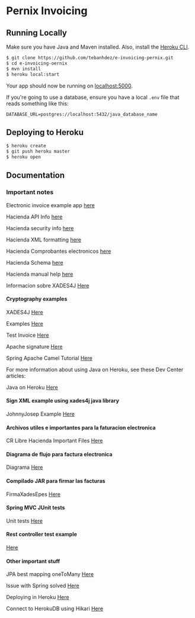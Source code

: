 # Pernix Invoicing


## Running Locally

Make sure you have Java and Maven installed.  Also, install the [Heroku CLI](https://cli.heroku.com/).

```sh
$ git clone https://github.com/tebanhdez/e-invoicing-pernix.git
$ cd e-invoicing-oernix
$ mvn install
$ heroku local:start
```

Your app should now be running on [localhost:5000](http://localhost:5000/).

If you're going to use a database, ensure you have a local `.env` file that reads something like this:

```
DATABASE_URL=postgres://localhost:5432/java_database_name
```

## Deploying to Heroku

```sh
$ heroku create
$ git push heroku master
$ heroku open
```

## Documentation

### Important notes

Electronic invoice example app 
[here](https://flecharoja.com/blog/2017-11/integracion-factura-digital/)

Hacienda API Info 
[here](https://tribunet.hacienda.go.cr/docs/esquemas/2016/v4.2/comprobantes-electronicos-api.html#)

Hacienda security info 
[here](http://www.hacienda.go.cr/contenido/14050-nuevas-funcionalidades-en-atv-para-elaboracion-de-comprobantes-electronicos)

Hacienda XML formatting 
[here](https://tribunet.hacienda.go.cr/FormatosYEstructurasXML.jsp#)

Hacienda Comprobantes electronicos 
[here](https://tribunet.hacienda.go.cr/docs/esquemas/2016/v4.2/ResolucionComprobantesElectronicosDGT-R-48-2016_4.2.pdf)

Hacienda Schema 
[here](https://tribunet.hacienda.go.cr/docs/esquemas/2016/v4.2/MensajeHacienda_V4.2.pdf)

Hacienda manual help 
[here](http://www.hacienda.go.cr/docs/5a550c170342c_Manual%20de%20uso%20de%20la%20Herramienta%20Gratuita%20de%20Facturacion.pdf)

Informacion sobre XADES4J
[Here](http://luisgoncalves.github.io/xades4j/javadocs/1.3.1/reference/xades4j/package-summary.html)

#### Cryptography examples

XADES4J 
[Here](https://github.com/luisgoncalves/xades4j)

Examples 
[Here](https://www.programcreek.com/java-api-examples/index.php?api=javax.xml.crypto.dsig.XMLSignatureFactory)

Test Invoice 
[Here](https://github.com/carloswky/pp/blob/master/afirma-crypto-xades/src/test/java/es/gob/afirma/signers/xades/TestFacturaE.java)

Apache signature 
[Here](http://camel.apache.org/xml-security-component.html)

Spring Apache Camel Tutorial
[Here](http://www.baeldung.com/spring-apache-camel-tutorial)


For more information about using Java on Heroku, see these Dev Center articles:

Java on Heroku
[Here](https://devcenter.heroku.com/categories/java)

#### Sign XML example using xades4j java library

JohnnyJosep Example 
[Here](https://gist.github.com/JohnnyJosep/29cd545db3d0b7abd23279b56d4db194)

#### Archivos utiles e importantes para la faturacion electronica
CR Libre Hacienda Important Files
[Here](https://github.com/CRLibre/fe-hacienda-cr-misc)

#### Diagrama de flujo para factura electronica 
Diagrama
[Here](https://github.com/CRLibre/fe-hacienda-cr-docs/wiki/Diagrama-de-flujo-Factura-Electr%C3%B3nica-Costa-Rica)

#### Compilado JAR para firmar las facturas
FirmaXadesEpes
[Here](https://github.com/JonhCR/FirmaXadesEpes)

#### Spring MVC JUnit tests 
Unit tests
[Here](https://spring.io/guides/tutorials/bookmarks/)

#### Rest controller test example
[Here](https://blog.zenika.com/2013/01/15/rest-web-services-testing-with-spring-mvc/)

#### Other important stuff
JPA best mapping oneToMany 
[Here](https://vladmihalcea.com/the-best-way-to-map-a-onetomany-association-with-jpa-and-hibernate/)

Issue with Spring solved 
[Here](https://github.com/spring-projects/spring-boot/issues/6792#issuecomment-243564648)

Deploying in Heroku
[Here](https://docs.spring.io/spring-boot/docs/current/reference/html/getting-started-first-application.html)

Connect to HerokuDB using Hikari
[Here](https://tomshacham.com/2018/01/01/using-hikaricp-to-connect-to-heroku-postgresql-in-kotlin/)